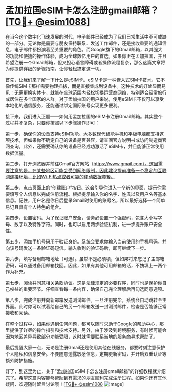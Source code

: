 # 孟加拉国eSIM卡怎么注册gmail邮箱？[[TG💪+ @esim1088](https://t.me/s/esim1088)]

在当今这个数字化飞速发展的时代，电子邮件已经成为了我们日常生活中不可或缺的一部分。无论你是需要与朋友保持联系、发送工作邮件，还是接收重要的通知信息，电子邮件都扮演着至关重要的角色。而Google旗下的Gmail邮箱，以其强大的功能和便捷的操作体验，成为全球数亿用户的首选。如果你正在孟加拉国，并且希望注册一个Gmail邮箱，但又担心语言障碍或者操作流程复杂，那么这篇文章将为你提供详细的步骤指南，让你轻松搞定这一切。

首先，让我们来了解一下什么是eSIM卡。eSIM卡是一种嵌入式SIM卡技术，它不像传统SIM卡那样需要物理插拔，而是直接集成到设备中。这种技术的好处显而易见：无需更换实体卡，就能在全球范围内轻松切换运营商网络，特别适合经常旅行或居住在多个国家的人群。对于孟加拉国的用户来说，使用eSIM卡不仅可以享受本地化的通信服务，还能通过绑定国际账号实现更多便利。

接下来，我们进入正题——如何用孟加拉国的eSIM卡注册Gmail邮箱。其实整个过程并不复杂，只要你按照以下步骤操作即可：

第一步，确保你的设备支持eSIM功能。大多数现代智能手机和平板电脑都支持这项技术，但如果你不确定自己的设备是否兼容，请查阅官方说明书或访问制造商官网查询。此外，还需要确认你的设备已经成功激活了eSIM卡，并且能够正常使用数据流量。

第二步，打开浏览器并前往Gmail官方网站（https://www.gmail.com）。这里需要注意的是，在某些地区可能会受到网络限制，因此建议提前准备一个稳定的互联网连接环境，比如Wi-Fi热点或者可靠的移动数据套餐。

第三步，点击页面上的“创建账户”按钮。这会引导你进入一个新的界面，提示你需要填写个人信息以完成注册流程。根据提示输入你的名字、姓氏以及用户名等基本信息。记住，用户名是你日后登录Gmail时使用的账号名，所以最好选择一个简单易记且具有个人特色的组合。

第四步，设置密码。为了保证账户安全，请务必设置一个强密码，包含大小写字母、数字以及特殊字符。同时，也可以启用两步验证机制，进一步提升账户安全性。

第五步，添加手机号码用于验证身份。系统会要求你输入当前使用的手机号码，并向该号码发送一条验证码短信。输入收到的验证码后，即可继续下一步。

第六步，填写备用邮箱地址（可选）。虽然不是必须项，但如果将来忘记了主邮箱密码，可以通过备用邮箱找回。因此，如果有其他可用邮箱的话，不妨填上一两个作为补充。

第七步，阅读并同意相关条款协议。这是法律规定的必要程序，同时也是保护你自己权益的重要环节。仔细查看每一条内容，确保自己完全理解后再勾选同意选项。

第八步，完成注册并向新邮箱发送测试邮件。一旦注册完毕，系统会自动跳转至主界面。此时你可以试着给自己的另一个邮箱发送一封测试邮件，检查是否能够正常接收和阅读。

在整个过程中，如果你遇到任何问题，都可以随时求助于Google的帮助中心，那里提供了详尽的操作指引和技术支持。另外，由于涉及到跨境服务，有时候可能会因为地区差异导致部分功能受限，这时就需要联系当地的服务商寻求帮助了。

最后提醒大家一点，无论是注册Gmail还是使用其他在线服务，都要时刻注意保护个人隐私和信息安全。不要随意透露敏感信息，定期更新密码，并开启双重认证等额外防护措施。

好了，到这里为止，关于“孟加拉国eSIM卡怎么注册gmail邮箱”的详细教程就介绍完了。希望这篇内容能够帮助到有需求的朋友顺利完成注册过程。如果你还有其他疑问，欢迎随时留言讨论哦！[[TG💪+ @esim1088](https://t.me/s/esim1088) ![Image](https://i.postimg.cc/4NQfJmqS/Snipaste-2025-05-13-00-14-12.png)]